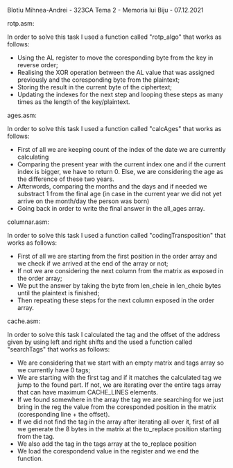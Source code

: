 Blotiu Mihnea-Andrei - 323CA
Tema 2 - Memoria lui Biju - 07.12.2021

rotp.asm:

In order to solve this task I used a function called "rotp_algo" 
that works as follows:

- Using the AL register to move the coresponding byte
from the key in reverse order;
- Realising the XOR operation between the AL value that was
assigned previously and the coresponding byte from the
plaintext;
- Storing the result in the current byte of the ciphertext;
- Updating the indexes for the next step and looping these
steps as many times as the length of the key/plaintext.

ages.asm:

In order to solve this task I used a function called "calcAges" 
that works as follows:

- First of all we are keeping count of the index of the date we
are currently calculating
- Comparing the present year with the current index one and
if the current index is bigger, we have to return 0. Else, we
are considering the age as the difference of these two years.
- Afterwords, comparing the months and the days and if needed
we substract 1 from the final age (in case in the current year
we did not yet arrive on the month/day the person was born)
- Going back in order to write the final answer in the all_ages
array.

columnar.asm:

In order to solve this task I used a function called "codingTransposition" 
that works as follows:

- First of all we are starting from the first position in the order
array and we check if we arrived at the end of the array or
not;
- If not we are considering the next column from the matrix
as exposed in the order array;
- We put the answer by taking the byte from len_cheie in len_cheie
bytes until the plaintext is finished;
- Then repeating these steps for the next column exposed in
the order array.

cache.asm:

In order to solve this task I calculated the tag and the offset
of the address given by using left and right shifts and the
used a function called "searchTags"  that works as follows:

- We are considering that we start with an empty matrix and
tags array so we currently have 0 tags;
- We are starting with the first tag and if it matches the calculated
tag we jump to the found part. If not, we are iterating over the
entire tags array that can have maximum CACHE_LINES elements.
- If we found somewhere in the array the tag we are searching for
we just bring in the reg the value from the coresponded position in the
matrix (coresponding line + the offset).
- If we did not find the tag in the array after iterating all over
it, first of all we generate the 8 bytes in the matrix at the to_replace
position starting from the tag.
- We also add the tag in the tags array at the to_replace position
- We load the corespondend value in the register and we end the 
function.
